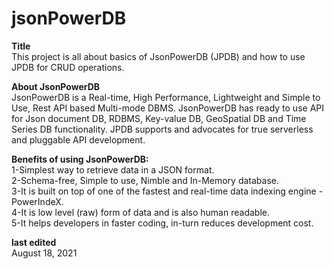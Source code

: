 # jsonPowerDB

**Title**  
This project is all about basics of JsonPowerDB (JPDB) and how to use JPDB for CRUD operations.

**About JsonPowerDB**  
JsonPowerDB is a Real-time, High Performance, Lightweight and Simple to Use, Rest API based Multi-mode DBMS. JsonPowerDB has ready to use API for Json document DB, RDBMS, Key-value DB, GeoSpatial DB and Time Series DB functionality. JPDB supports and advocates for true serverless and pluggable API development.


**Benefits of using JsonPowerDB:**  
1-Simplest way to retrieve data in a JSON format.  
2-Schema-free, Simple to use, Nimble and In-Memory database.  
3-It is built on top of one of the fastest and real-time data indexing engine - PowerIndeX.  
4-It is low level (raw) form of data and is also human readable.  
5-It helps developers in faster coding, in-turn reduces development cost.

**last edited**  
August 18, 2021
